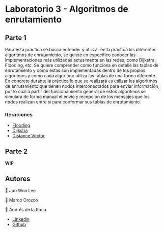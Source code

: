 # Laboratorio 3 - Algoritmos de enrutamiento

## Parte 1
Para esta práctica se busca entender y utilizar en la práctica los diferentes algoritmos de enrutamiento, se quiere en específico conocer las implementaciones más utilizadas actualmente en las redes, como Dijkstra, Flooding, etc. Se quiere comprender como funciona en detalle las tablas de enrutamiento y como estas son implementadas dentro de los propios algoritmos y como cada algoritmo utiliza las tablas de una forma diferente.
En concreto durante la práctica lo que se realizará es utilizar los algoritmos de enrutamiento que tienen nodos interconectados para enviar información, por lo cual a partir del funcionamiento general de estos algoritmos se simulara de forma manual el envío y recepción de los mensajes que los nodos realizan entre sí para conformar sus tablas de enrutamiento.

### Iteraciones

- [Flooding](./Flooding/)
- [Dijkstra]()
- [Distance Vector]()

## Parte 2 
<b>WIP</b>

## Autores
👤 Jun Woo Lee

👤 Marco Orozco

👤 Andrés de la Roca  
- <a href = "https://www.linkedin.com/in/andr%C3%A8s-de-la-roca-pineda-10a40319b/">Linkedin</a>  
- <a href="https://github.com/andresdlRoca">Github</a> 